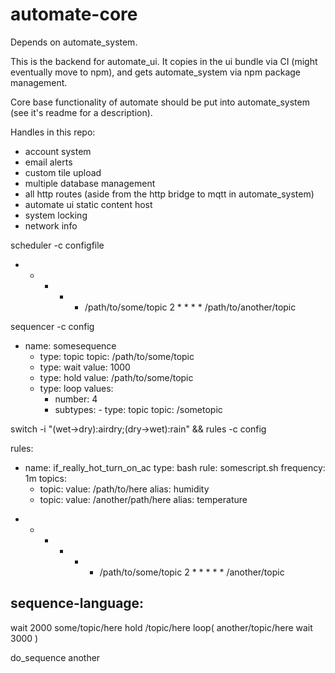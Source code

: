 # automate-core
Depends on automate_system.

This is the backend for automate_ui.
It copies in the ui bundle via CI (might eventually move to npm), and gets automate_system via npm package management.

Core base functionality of automate should be put into automate_system (see it's readme for a description).

Handles in this repo: 
- account system
- email alerts
- custom tile upload 
- multiple database management
- all http routes (aside from the http bridge to mqtt in automate_system)
- automate ui static content host
- system locking
- network info 


scheduler -c configfile

* * * * * /path/to/some/topic
2 * * * * /path/to/another/topic

sequencer -c config

- name: somesequence
  - type: topic
    topic: /path/to/some/topic
  - type: wait
    value: 1000
  - type: hold
    value: /path/to/some/topic
  - type: loop
    values:
      - number: 4
      - subtypes:
      		- type: topic
      		  topic: /sometopic


switch -i "(wet->dry):airdry;(dry->wet):rain" && rules -c config


rules:
- name: if_really_hot_turn_on_ac
  type: bash
  rule: somescript.sh
  frequency: 1m
  topics: 
  	- topic:
  		value: /path/to/here
  		alias: humidity  
    - topic:
        value: /another/path/here
        alias: temperature


* * * * * * /path/to/some/topic
2 * * * * * /another/topic

sequence-language:
------------
wait 2000
some/topic/here
hold /topic/here
loop(
  another/topic/here 
  wait 3000
)

do_sequence another 

